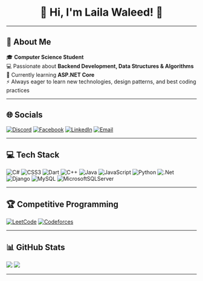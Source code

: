 <div align="center">
  <h1>🌸 Hi, I'm Laila Waleed! 🌸</h1>
</div>

---

## 🚀 About Me
🎓 **Computer Science Student**  
💻 Passionate about **Backend Development, Data Structures & Algorithms**  
🌱 Currently learning **ASP.NET Core**  
⚡ Always eager to learn new technologies, design patterns, and best coding practices  

---

## 🌐 Socials
[![Discord](https://img.shields.io/badge/Discord-%237289DA.svg?logo=discord&logoColor=white)](https://discord.gg/laila_waleed) 
[![Facebook](https://img.shields.io/badge/Facebook-%231877F2.svg?logo=Facebook&logoColor=white)](https://facebook.com/your-profile) 
[![LinkedIn](https://img.shields.io/badge/LinkedIn-%230077B5.svg?logo=linkedin&logoColor=white)](https://linkedin.com/in/your-profile) 
[![Email](https://img.shields.io/badge/Email-D14836?logo=gmail&logoColor=white)](mailto:lailawlaeed@gmail.com)

---

## 💻 Tech Stack
![C#](https://img.shields.io/badge/c%23-%23239120.svg?style=flat&logo=csharp&logoColor=white) 
![CSS3](https://img.shields.io/badge/css3-%231572B6.svg?style=flat&logo=css3&logoColor=white) 
![Dart](https://img.shields.io/badge/dart-%230175C2.svg?style=flat&logo=dart&logoColor=white) 
![C++](https://img.shields.io/badge/c++-%2300599C.svg?style=flat&logo=c%2B%2B&logoColor=white) 
![Java](https://img.shields.io/badge/java-%23ED8B00.svg?style=flat&logo=openjdk&logoColor=white) 
![JavaScript](https://img.shields.io/badge/javascript-%23323330.svg?style=flat&logo=javascript&logoColor=%23F7DF1E) 
![Python](https://img.shields.io/badge/python-3670A0?style=flat&logo=python&logoColor=ffdd54) 
![.Net](https://img.shields.io/badge/.NET-5C2D91?style=flat&logo=.net&logoColor=white) 
![Django](https://img.shields.io/badge/django-%23092E20.svg?style=flat&logo=django&logoColor=white) 
![MySQL](https://img.shields.io/badge/mysql-4479A1.svg?style=flat&logo=mysql&logoColor=white) 
![MicrosoftSQLServer](https://img.shields.io/badge/Microsoft%20SQL%20Server-CC2927?style=flat&logo=microsoft%20sql%20server&logoColor=white)

---

## 🏆 Competitive Programming
[![LeetCode](https://img.shields.io/badge/LeetCode-FFA116?style=flat&logo=leetcode&logoColor=white)](https://leetcode.com/u/LailaWaleed/)
[![Codeforces](https://img.shields.io/badge/Codeforces-1F8ACB?style=flat&logo=codeforces&logoColor=white)](https://codeforces.com/profile/Laila_18)

---

## 📊 GitHub Stats
![](https://github-readme-stats.vercel.app/api?username=lailawaleed&theme=dark&hide_border=false&include_all_commits=true&count_private=true)
![](https://github-readme-streak-stats.herokuapp.com/?user=lailawaleed&theme=dark&hide_border=false)

---


<!-- Proudly created with GPRM ( https://gprm.itsvg.in ) -->
